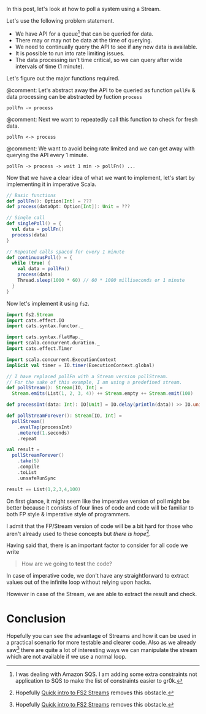 <!--
.. title: Continuous Polling in Functional Programming (Scala)
.. slug: polling-in-fp
.. date: 2020-07-03 17:55:41 UTC+02:00
.. tags: 
.. category: 
.. link: 
.. description: 
.. type: text
-->

<!-- 
In this post we are going to see how a block of code that needs to be looped ad-infinitum can be turned into a Stream easily. -->

In this post, let's look at how to poll a system using a Stream.

Let's use the following problem statement.

- We have API for a queue[^0] that can be queried for data.
- There may or may not be data at the time of querying.
- We need to continually query the API to see if any new data is available.
- It is possible to run into rate limiting issues.
- The data processing isn't time critical, so we can query after wide intervals of time (1 minute).

Let's figure out the major functions required.

@comment: Let's abstract away the API to be queried as function `pollFn` & data processing can be abstracted by fuction `process`
```diagram
pollFn -> process
```

@comment: Next we want to repeatedly call this function to check for fresh data.
```diagram
pollFn <-> process
```

@comment: We want to avoid being rate limited and we can get away with querying the API every 1 minute.
```diagram
pollFn -> process -> wait 1 min -> pollFn() ...
```
Now that we have a clear idea of what we want to implement, let's start by implementing it in imperative Scala.

```scala
// Basic functions
def pollFn(): Option[Int] = ???
def process(dataOpt: Option[Int]): Unit = ???

// Single call
def singlePoll() = {
  val data = pollFn()
  process(data)
}

// Repeated calls spaced for every 1 minute
def continuousPoll() = {
  while (true) {
    val data = pollFn()
    process(data)
    Thread.sleep(1000 * 60) // 60 * 1000 milliseconds or 1 minute
  }
}
```

Now let's implement it using `fs2`.

```scala
import fs2.Stream
import cats.effect.IO
import cats.syntax.functor._

import cats.syntax.flatMap._
import scala.concurrent.duration._
import cats.effect.Timer

import scala.concurrent.ExecutionContext
implicit val timer = IO.timer(ExecutionContext.global)

// I have replaced pollFn with a Stream version pollStream.
// For the sake of this example, I am using a predefined stream.
def pollStream(): Stream[IO, Int] =
  Stream.emits(List(1, 2, 3, 4)) ++ Stream.empty ++ Stream.emit(100)

def processInt(data: Int): IO[Unit] = IO.delay(println(data)) >> IO.unit

def pollStreamForever(): Stream[IO, Int] =
  pollStream()
    .evalTap(processInt)
    .metered(1.seconds)
    .repeat

val result =
  pollStreamForever()
    .take(5)
    .compile
    .toList
    .unsafeRunSync

result == List(1,2,3,4,100)
```

On first glance, it might seem like the imperative version of poll might be better because it consists of four lines of code and code will be familiar to both FP style & imperative style of programmers.

I admit that the FP/Stream version of code will be a bit hard for those who aren't already used to these concepts but *there is hope*[^1]. 

Having said that, there is an important factor to consider for all code we write

> How are we going to **test** the code?

In case of imperative code, we don't have any straightforward to extract values out of the infinite loop without relying upon hacks.

However in case of the Stream, we are able to extract the result and check.

# Conclusion

Hopefully you can see the advantage of Streams and how it can be used in a practical scenario for more testable and clearer code. Also as we already saw[^1] there are quite a lot of interesting ways we can manipulate the stream which are not available if we use a normal loop.


[^0]: I was dealing with Amazon SQS. I am adding some extra constraints not application to SQS to make the list of constraints easier to gr0k.

[^1]: Hopefully [Quick intro to FS2 Streams](#) removes this obstacle.